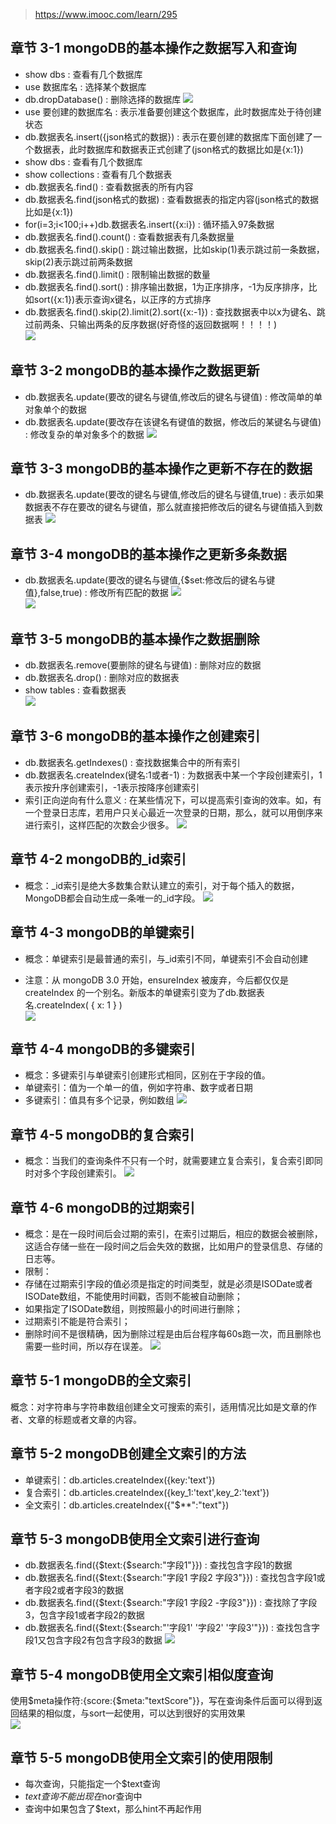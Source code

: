 > https://www.imooc.com/learn/295
## 章节 3-1 mongoDB的基本操作之数据写入和查询
- show dbs : 查看有几个数据库
- use 数据库名 : 选择某个数据库
- db.dropDatabase() : 删除选择的数据库
![](./img/3-1-1.jpg)
- use 要创建的数据库名 : 表示准备要创建这个数据库，此时数据库处于待创建状态
- db.数据表名.insert({json格式的数据}) : 表示在要创建的数据库下面创建了一个数据表，此时数据库和数据表正式创建了(json格式的数据比如是{x:1})
- show dbs : 查看有几个数据库
- show collections : 查看有几个数据表
- db.数据表名.find() : 查看数据表的所有内容
- db.数据表名.find(json格式的数据) : 查看数据表的指定内容(json格式的数据比如是{x:1})
- for(i=3;i<100;i++)db.数据表名.insert({x:i}) : 循环插入97条数据
- db.数据表名.find().count() : 查看数据表有几条数据量
- db.数据表名.find().skip() : 跳过输出数据，比如skip(1)表示跳过前一条数据，skip(2)表示跳过前两条数据
- db.数据表名.find().limit() : 限制输出数据的数量
- db.数据表名.find().sort() : 排序输出数据，1为正序排序，-1为反序排序，比如sort({x:1})表示查询x键名，以正序的方式排序
- db.数据表名.find().skip(2).limit(2).sort({x:-1}) : 查找数据表中以x为键名、跳过前两条、只输出两条的反序数据(好奇怪的返回数据啊！！！！)<br>
![](./img/3-1-2.jpg)


## 章节 3-2 mongoDB的基本操作之数据更新
- db.数据表名.update(要改的键名与键值,修改后的键名与键值) : 修改简单的单对象单个的数据
- db.数据表名.update(要改存在该键名有键值的数据，修改后的某键名与键值) : 修改复杂的单对象多个的数据
![](./img/3-2.jpg)


## 章节 3-3 mongoDB的基本操作之更新不存在的数据
- db.数据表名.update(要改的键名与键值,修改后的键名与键值,true) : 表示如果数据表不存在要改的键名与键值，那么就直接把修改后的键名与键值插入到数据表
![](./img/3-3.jpg)


## 章节 3-4 mongoDB的基本操作之更新多条数据
- db.数据表名.update(要改的键名与键值,{$set:修改后的键名与键值},false,true) : 修改所有匹配的数据
![](./img/3-4-1.jpg)<br>
![](./img/3-4-2.jpg)


## 章节 3-5 mongoDB的基本操作之数据删除
- db.数据表名.remove(要删除的键名与键值) : 删除对应的数据
- db.数据表名.drop() : 删除对应的数据表
- show tables : 查看数据表<br>
![](./img/3-5.jpg)<br>


## 章节 3-6 mongoDB的基本操作之创建索引
- db.数据表名.getIndexes() : 查找数据集合中的所有索引
- db.数据表名.createIndex(键名:1或者-1) : 为数据表中某一个字段创建索引，1表示按升序创建索引，-1表示按降序创建索引
- 索引正向逆向有什么意义 : 在某些情况下，可以提高索引查询的效率。如，有一个登录日志库，若用户只关心最近一次登录的日期，那么，就可以用倒序来进行索引，这样匹配的次数会少很多。
![](./img/3-6.jpg)


## 章节 4-2 mongoDB的_id索引
- 概念：_id索引是绝大多数集合默认建立的索引，对于每个插入的数据，MongoDB都会自动生成一条唯一的_id字段。
![](./img/4-2.jpg)


## 章节 4-3 mongoDB的单键索引
- 概念：单键索引是最普通的索引，与_id索引不同，单键索引不会自动创建<br>

- 注意：从 mongoDB 3.0 开始，ensureIndex 被废弃，今后都仅仅是 createIndex 的一个别名。新版本的单键索引变为了db.数据表名.createIndex( { x: 1 } )<br>
![](./img/4-3.jpg)


## 章节 4-4 mongoDB的多键索引
- 概念：多键索引与单键索引创建形式相同，区别在于字段的值。
- 单键索引：值为一个单一的值，例如字符串、数字或者日期
- 多键索引：值具有多个记录，例如数组
![](./img/4-4.jpg)


## 章节 4-5 mongoDB的复合索引
- 概念：当我们的查询条件不只有一个时，就需要建立复合索引，复合索引即同时对多个字段创建索引。
![](./img/4-5.jpg)


## 章节 4-6 mongoDB的过期索引
- 概念：是在一段时间后会过期的索引，在索引过期后，相应的数据会被删除，这适合存储一些在一段时间之后会失效的数据，比如用户的登录信息、存储的日志等。<br>
- 限制：
- 存储在过期索引字段的值必须是指定的时间类型，就是必须是ISODate或者ISODate数组，不能使用时间戳，否则不能被自动删除；
- 如果指定了ISODate数组，则按照最小的时间进行删除；
- 过期索引不能是符合索引；
- 删除时间不是很精确，因为删除过程是由后台程序每60s跑一次，而且删除也需要一些时间，所以存在误差。
![](./img/4-6.jpg)


## 章节 5-1 mongoDB的全文索引
概念：对字符串与字符串数组创建全文可搜索的索引，适用情况比如是文章的作者、文章的标题或者文章的内容。<br>


## 章节 5-2 mongoDB创建全文索引的方法
- 单键索引：db.articles.createIndex({key:'text'})
- 复合索引：db.articles.createIndex({key_1:'text',key_2:'text'})
- 全文索引：db.articles.createIndex({"$**":"text"})


## 章节 5-3 mongoDB使用全文索引进行查询
- db.数据表名.find({$text:{$search:"字段1"}}) : 查找包含字段1的数据
- db.数据表名.find({$text:{$search:"字段1 字段2 字段3"}}) : 查找包含字段1或者字段2或者字段3的数据
- db.数据表名.find({$text:{$search:"字段1 字段2 -字段3"}}) : 查找除了字段3，包含字段1或者字段2的数据
- db.数据表名.find({$text:{$search:"\'字段1\' \'字段2\' \'字段3\'"}}) : 查找包含字段1又包含字段2有包含字段3的数据
![](./img/5-3.jpg)


## 章节 5-4 mongoDB使用全文索引相似度查询
使用$meta操作符:{score:{$meta:"textScore"}}，写在查询条件后面可以得到返回结果的相似度，与sort一起使用，可以达到很好的实用效果<br>
![](./img/5-4.jpg)


## 章节 5-5 mongoDB使用全文索引的使用限制
- 每次查询，只能指定一个$text查询
- $text查询不能出现在$nor查询中
- 查询中如果包含了$text，那么hint不再起作用